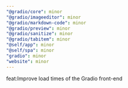 ```yaml
---
"@gradio/core": minor
"@gradio/imageeditor": minor
"@gradio/markdown-code": minor
"@gradio/preview": minor
"@gradio/sanitize": minor
"@gradio/tabitem": minor
"@self/app": minor
"@self/spa": minor
"gradio": minor
"website": minor
---
```


feat:Improve load times of the Gradio front-end
